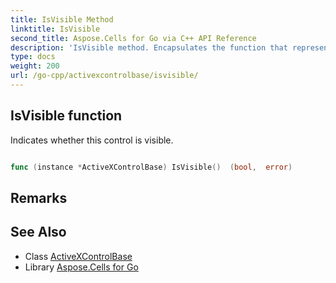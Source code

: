 ```yaml
---
title: IsVisible Method 
linktitle: IsVisible
second_title: Aspose.Cells for Go via C++ API Reference
description: 'IsVisible method. Encapsulates the function that represents isvisible in Go.'
type: docs
weight: 200
url: /go-cpp/activexcontrolbase/isvisible/
---
```


## IsVisible function

Indicates whether this control is visible.

```go

func (instance *ActiveXControlBase) IsVisible()  (bool,  error) 

```

## Remarks


## See Also

* Class [ActiveXControlBase](../)
* Library [Aspose.Cells for Go](../../)
